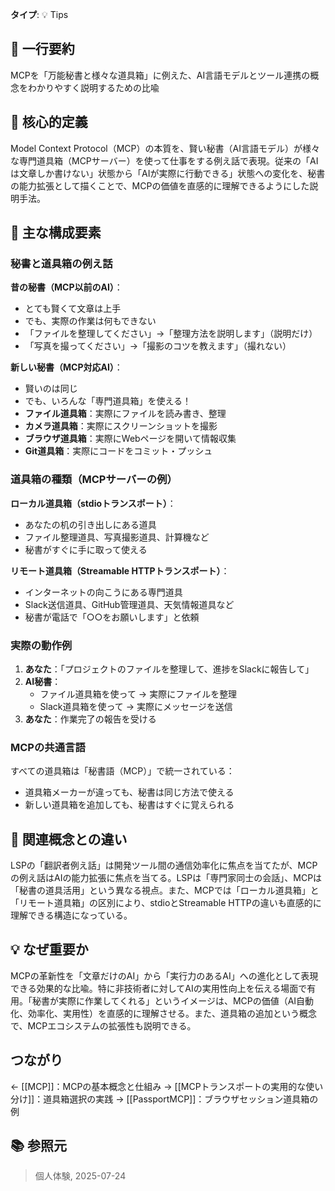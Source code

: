 **タイプ**: 💡 Tips

## 📝 一行要約
MCPを「万能秘書と様々な道具箱」に例えた、AI言語モデルとツール連携の概念をわかりやすく説明するための比喩

## 🎯 核心的定義
Model Context Protocol（MCP）の本質を、賢い秘書（AI言語モデル）が様々な専門道具箱（MCPサーバー）を使って仕事をする例え話で表現。従来の「AIは文章しか書けない」状態から「AIが実際に行動できる」状態への変化を、秘書の能力拡張として描くことで、MCPの価値を直感的に理解できるようにした説明手法。

## 🌟 主な構成要素

### 秘書と道具箱の例え話

**昔の秘書（MCP以前のAI）**：
- とても賢くて文章は上手
- でも、実際の作業は何もできない
- 「ファイルを整理してください」→「整理方法を説明します」（説明だけ）
- 「写真を撮ってください」→「撮影のコツを教えます」（撮れない）

**新しい秘書（MCP対応AI）**：
- 賢いのは同じ
- でも、いろんな「専門道具箱」を使える！
- **ファイル道具箱**：実際にファイルを読み書き、整理
- **カメラ道具箱**：実際にスクリーンショットを撮影
- **ブラウザ道具箱**：実際にWebページを開いて情報収集
- **Git道具箱**：実際にコードをコミット・プッシュ

### 道具箱の種類（MCPサーバーの例）

**ローカル道具箱（stdioトランスポート）**：
- あなたの机の引き出しにある道具
- ファイル整理道具、写真撮影道具、計算機など
- 秘書がすぐに手に取って使える

**リモート道具箱（Streamable HTTPトランスポート）**：
- インターネットの向こうにある専門道具
- Slack送信道具、GitHub管理道具、天気情報道具など
- 秘書が電話で「○○をお願いします」と依頼

### 実際の動作例
1. **あなた**：「プロジェクトのファイルを整理して、進捗をSlackに報告して」
2. **AI秘書**：
   - ファイル道具箱を使って → 実際にファイルを整理
   - Slack道具箱を使って → 実際にメッセージを送信
3. **あなた**：作業完了の報告を受ける

### MCPの共通言語
すべての道具箱は「秘書語（MCP）」で統一されている：
- 道具箱メーカーが違っても、秘書は同じ方法で使える
- 新しい道具箱を追加しても、秘書はすぐに覚えられる

## 🔄 関連概念との違い
LSPの「翻訳者例え話」は開発ツール間の通信効率化に焦点を当てたが、MCPの例え話はAIの能力拡張に焦点を当てる。LSPは「専門家同士の会話」、MCPは「秘書の道具活用」という異なる視点。また、MCPでは「ローカル道具箱」と「リモート道具箱」の区別により、stdioとStreamable HTTPの違いも直感的に理解できる構造になっている。

## 💡 なぜ重要か
MCPの革新性を「文章だけのAI」から「実行力のあるAI」への進化として表現できる効果的な比喩。特に非技術者に対してAIの実用性向上を伝える場面で有用。「秘書が実際に作業してくれる」というイメージは、MCPの価値（AI自動化、効率化、実用性）を直感的に理解させる。また、道具箱の追加という概念で、MCPエコシステムの拡張性も説明できる。

## つながり
← [[MCP]]：MCPの基本概念と仕組み
→ [[MCPトランスポートの実用的な使い分け]]：道具箱選択の実践
→ [[PassportMCP]]：ブラウザセッション道具箱の例

## 📚 参照元
> 個人体験, 2025-07-24